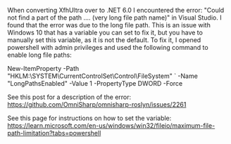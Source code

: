 When converting XfhUltra over to .NET 6.0 I encountered the error:
"Could not find a part of the path .... (very long file path name)" in 
Visual Studio. I found that the error was due to the long file path.
This is an issue with Windows 10 that has a variable you can set to fix it,
but you have to manually set this variable, as it is not the default.
To fix it, I opened powershell with admin privileges and used the following 
command to enable long file paths:

New-ItemProperty -Path "HKLM:\SYSTEM\CurrentControlSet\Control\FileSystem" `
-Name "LongPathsEnabled" -Value 1 -PropertyType DWORD -Force

See this post for a description of the error:
https://github.com/OmniSharp/omnisharp-roslyn/issues/2261

See this page for instructions on how to set the variable:
https://learn.microsoft.com/en-us/windows/win32/fileio/maximum-file-path-limitation?tabs=powershell
